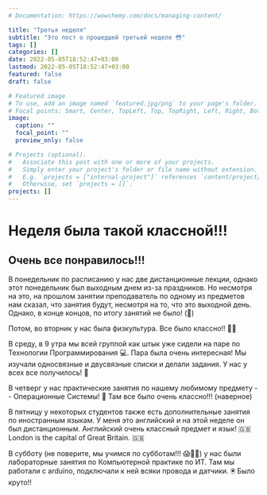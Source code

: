 ```yaml
---
# Documentation: https://wowchemy.com/docs/managing-content/

title: "Третья неделя"
subtitle: "Это пост о прошедшей третьей неделе 😳"
tags: []
categories: []
date: 2022-05-05T18:52:47+03:00
lastmod: 2022-05-05T18:52:47+03:00
featured: false
draft: false

# Featured image
# To use, add an image named `featured.jpg/png` to your page's folder.
# Focal points: Smart, Center, TopLeft, Top, TopRight, Left, Right, BottomLeft, Bottom, BottomRight.
image:
  caption: ""
  focal_point: ""
  preview_only: false

# Projects (optional).
#   Associate this post with one or more of your projects.
#   Simply enter your project's folder or file name without extension.
#   E.g. `projects = ["internal-project"]` references `content/project/deep-learning/index.md`.
#   Otherwise, set `projects = []`.
projects: []
---
```


# Неделя была такой классной!!!

## Очень все понравилось!!!

В понедельник по расписанию у нас две дистанционные лекции, однако этот понедельник был выходным днем из-за праздников. Но несмотря на это, на прошлом занятии преподаватель по одному из предметов нам сказал, что занятия будут, несмотря на то, что это выходной день. Однако, в конце концов, по итогу занятий не было! (🥺)

Потом, во вторник у нас была физкультура. Все было классно!! 💪🏿

В среду, в 9 утра мы всей группой как штык уже сидели на паре по Технологии Программирования 💻. Пара была очень интересная! Мы изучали односвязные и двусвязные списки и делали задания. У нас у всех все получилось! 🎉

В четверг у нас практические занятия по нашему любимому предмету -- Операционные Системы! 📀 Там все было очень классно!!! (наверное)

В пятницу у некоторых студентов также есть дополнительные занятия по иностранным языкам. У меня это английский и на этой неделе он был дистанционным. Английский очень классный предмет и язык! 🇬🇧 London is the capital of Great Britain. 🇬🇧

В субботу (не поверите, мы учимся по субботам!!! 😱🤯🙊) у нас были лабораторные занятия по Компьютерной практике по ИТ. Там мы работали с arduino, подключали к ней всяки провода и датчики. 🖲 Было круто!!
